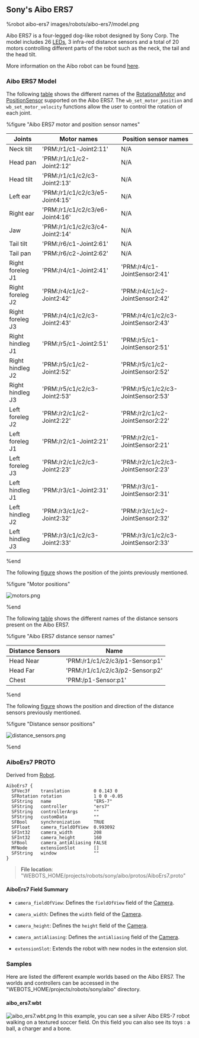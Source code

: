 ## Sony's Aibo ERS7

%robot aibo-ers7 images/robots/aibo-ers7/model.png

Aibo ERS7 is a four-legged dog-like robot designed by Sony Corp.
The model includes 26 [LEDs](../reference/led.md), 3 infra-red distance sensors and a total of 20 motors controlling different parts of the robot such as the neck, the tail and the head tilt.

More information on the Aibo robot can be found [here](https://en.wikipedia.org/wiki/AIBO).

### Aibo ERS7 Model

The following [table](#aibo-ers7-motor-and-position-sensor-names) shows the different names of the [RotationalMotor](../reference/rotationalmotor.md) and [PositionSensor](../reference/positionsensor.md) supported on the Aibo ERS7.
The `wb_set_motor_position` and `wb_set_motor_velocity` functions allow the user to control the rotation of each joint.


%figure "Aibo ERS7 motor and position sensor names"

| Joints           | Motor names                     | Position sensor names              |
| ---------------- | ------------------------------- | ---------------------------------- |
| Neck tilt        | 'PRM:/r1/c1-Joint2:11'          | N/A                                |
| Head pan         | 'PRM:/r1/c1/c2-Joint2:12'       | N/A                                |
| Head tilt        | 'PRM:/r1/c1/c2/c3-Joint2:13'    | N/A                                |
| Left ear         | 'PRM:/r1/c1/c2/c3/e5-Joint4:15' | N/A                                |
| Right ear        | 'PRM:/r1/c1/c2/c3/e6-Joint4:16' | N/A                                |
| Jaw              | 'PRM:/r1/c1/c2/c3/c4-Joint2:14' | N/A                                |
| Tail tilt        | 'PRM:/r6/c1-Joint2:61'          | N/A                                |
| Tail pan         | 'PRM:/r6/c2-Joint2:62'          | N/A                                |
| Right foreleg J1 | 'PRM:/r4/c1-Joint2:41'          | 'PRM:/r4/c1-JointSensor2:41'       |
| Right foreleg J2 | 'PRM:/r4/c1/c2-Joint2:42'       | 'PRM:/r4/c1/c2-JointSensor2:42'    |
| Right foreleg J3 | 'PRM:/r4/c1/c2/c3-Joint2:43'    | 'PRM:/r4/c1/c2/c3-JointSensor2:43' |
| Right hindleg J1 | 'PRM:/r5/c1-Joint2:51'          | 'PRM:/r5/c1-JointSensor2:51'       |
| Right hindleg J2 | 'PRM:/r5/c1/c2-Joint2:52'       | 'PRM:/r5/c1/c2-JointSensor2:52'    |
| Right hindleg J3 | 'PRM:/r5/c1/c2/c3-Joint2:53'    | 'PRM:/r5/c1/c2/c3-JointSensor2:53' |
| Left foreleg J2  | 'PRM:/r2/c1/c2-Joint2:22'       | 'PRM:/r2/c1/c2-JointSensor2:22'    |
| Left foreleg J1  | 'PRM:/r2/c1-Joint2:21'          | 'PRM:/r2/c1-JointSensor2:21'       |
| Left foreleg J3  | 'PRM:/r2/c1/c2/c3-Joint2:23'    | 'PRM:/r2/c1/c2/c3-JointSensor2:23' |
| Left hindleg J1  | 'PRM:/r3/c1-Joint2:31'          | 'PRM:/r3/c1-JointSensor2:31'       |
| Left hindleg J2  | 'PRM:/r3/c1/c2-Joint2:32'       | 'PRM:/r3/c1/c2-JointSensor2:32'    |
| Left hindleg J3  | 'PRM:/r3/c1/c2/c3-Joint2:33'    | 'PRM:/r3/c1/c2/c3-JointSensor2:33' |

%end

The following [figure](#motor-positions) shows the position of the joints previously mentioned.

%figure "Motor positions"

![motors.png](images/robots/aibo-ers7/motors.png)

%end

The following [table](#aibo-ers7-distance-sensor-names) shows the different names of the distance sensors present on the Aibo ERS7.

%figure "Aibo ERS7 distance sensor names"

| Distance Sensors | Name                             |
| ---------------- | -------------------------------- |
| Head Near        | 'PRM:/r1/c1/c2/c3/p1-Sensor:p1'  |
| Head Far         | 'PRM:/r1/c1/c2/c3/p2-Sensor:p2'  |
| Chest            | 'PRM:/p1-Sensor:p1'              |

%end

The following [figure](#distance-sensor-positions) shows the position and direction of the distance sensors previously mentioned.

%figure "Distance sensor positions"

![distance_sensors.png](images/robots/aibo-ers7/distance_sensors.png)

%end

### AiboErs7 PROTO

Derived from [Robot](../reference/robot.md).

```
AiboErs7 {
  SFVec3f    translation         0 0.143 0
  SFRotation rotation            1 0 0 -0.05
  SFString   name                "ERS-7"
  SFString   controller          "ers7"
  SFString   controllerArgs      ""
  SFString   customData          ""
  SFBool     synchronization     TRUE
  SFFloat    camera_fieldOfView  0.993092
  SFInt32    camera_width        208
  SFInt32    camera_height       160
  SFBool     camera_antiAliasing FALSE
  MFNode     extensionSlot       []
  SFString   window              ""
}
```

> **File location**: "WEBOTS\_HOME/projects/robots/sony/aibo/protos/AiboErs7.proto"

#### AiboErs7 Field Summary

- `camera_fieldOfView`:  Defines the `fieldOfView` field of the [Camera](../reference/camera.md).

- `camera_width`: Defines the `width` field of the [Camera](../reference/camera.md).

- `camera_height`: Defines the `height` field of the [Camera](../reference/camera.md).

- `camera_antiAliasing`: Defines the `antiAliasing` field of the [Camera](../reference/camera.md).

- `extensionSlot`: Extends the robot with new nodes in the extension slot.

### Samples

Here are listed the different example worlds based on the Aibo ERS7.
The worlds and controllers can be accessed in the "WEBOTS\_HOME/projects/robots/sony/aibo" directory.

#### aibo\_ers7.wbt

![aibo_ers7.wbt.png](images/robots/aibo-ers7/aibo_ers7.wbt.png) In this example, you can see a silver Aibo ERS-7 robot walking on a textured soccer field.
On this field you can also see its toys : a ball, a charger and a bone.

